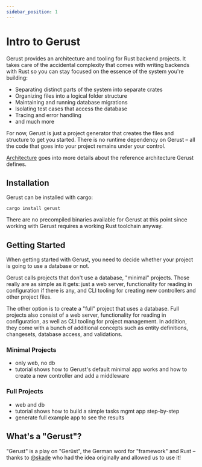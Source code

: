 ```yaml
---
sidebar_position: 1
---
```


# Intro to Gerust

Gerust provides an architecture and tooling for Rust backend projects. It takes care of the accidental complexity that comes with writing backends with Rust so you can stay focused on the essence of the system you're building:

- Separating distinct parts of the system into separate crates
- Organizing files into a logical folder structure
- Maintaining and running database migrations
- Isolating test cases that access the database
- Tracing and error handling
- and much more

For now, Gerust is just a project generator that creates the files and structure to get you started. There is no runtime dependency on Gerust – all the code that goes into your project remains under your control.

[Architecture](./architecture) goes into more details about the reference architecture Gerust defines.

## Installation

Gerust can be installed with cargo:

```
cargo install gerust
```

There are no precompiled binaries available for Gerust at this point since working with Gerust requires a working Rust toolchain anyway.

## Getting Started

When getting started with Gerust, you need to decide whether your project is going to use a database or not.

Gerust calls projects that don't use a database, "minimal" projects. Those really are as simple as it gets: just a web server, functionality for reading in configuration if there is any, and CLI tooling for creating new controllers and other project files.

The other option is to create a "full" project that uses a database. Full projects also consist of a web server, functionality for reading in configuration, as well as CLI tooling for project management. In addition, they come with a bunch of additional concepts such as entity definitions, changesets, database access, and validations.

### Minimal Projects

- only web, no db
- tutorial shows how to Gerust's default minimal app works and how to create a new controller and add a middleware

### Full Projects

- web and db
- tutorial shows how to build a simple tasks mgmt app step-by-step
- generate full example app to see the results

## What's a "Gerust"?

"Gerust" is a play on "Gerüst", the German word for "framework" and Rust – thanks to [@skade](https://github.com/skade) who had the idea originally and allowed us to use it!
